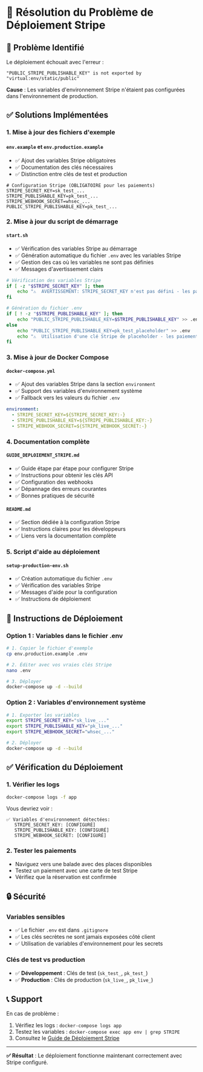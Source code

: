 # 🔧 Résolution du Problème de Déploiement Stripe

## 🚨 Problème Identifié

Le déploiement échouait avec l'erreur :
```
"PUBLIC_STRIPE_PUBLISHABLE_KEY" is not exported by "virtual:env/static/public"
```

**Cause** : Les variables d'environnement Stripe n'étaient pas configurées dans l'environnement de production.

## ✅ Solutions Implémentées

### 1. Mise à jour des fichiers d'exemple

#### `env.example` et `env.production.example`
- ✅ Ajout des variables Stripe obligatoires
- ✅ Documentation des clés nécessaires
- ✅ Distinction entre clés de test et production

```env
# Configuration Stripe (OBLIGATOIRE pour les paiements)
STRIPE_SECRET_KEY=sk_test_...
STRIPE_PUBLISHABLE_KEY=pk_test_...
STRIPE_WEBHOOK_SECRET=whsec_...
PUBLIC_STRIPE_PUBLISHABLE_KEY=pk_test_...
```

### 2. Mise à jour du script de démarrage

#### `start.sh`
- ✅ Vérification des variables Stripe au démarrage
- ✅ Génération automatique du fichier `.env` avec les variables Stripe
- ✅ Gestion des cas où les variables ne sont pas définies
- ✅ Messages d'avertissement clairs

```bash
# Vérification des variables Stripe
if [ -z "$STRIPE_SECRET_KEY" ]; then
    echo "⚠️  AVERTISSEMENT: STRIPE_SECRET_KEY n'est pas défini - les paiements ne fonctionneront pas"
fi

# Génération du fichier .env
if [ ! -z "$STRIPE_PUBLISHABLE_KEY" ]; then
    echo "PUBLIC_STRIPE_PUBLISHABLE_KEY=$STRIPE_PUBLISHABLE_KEY" >> .env
else
    echo "PUBLIC_STRIPE_PUBLISHABLE_KEY=pk_test_placeholder" >> .env
    echo "⚠️  Utilisation d'une clé Stripe de placeholder - les paiements ne fonctionneront pas"
fi
```

### 3. Mise à jour de Docker Compose

#### `docker-compose.yml`
- ✅ Ajout des variables Stripe dans la section `environment`
- ✅ Support des variables d'environnement système
- ✅ Fallback vers les valeurs du fichier `.env`

```yaml
environment:
  - STRIPE_SECRET_KEY=${STRIPE_SECRET_KEY:-}
  - STRIPE_PUBLISHABLE_KEY=${STRIPE_PUBLISHABLE_KEY:-}
  - STRIPE_WEBHOOK_SECRET=${STRIPE_WEBHOOK_SECRET:-}
```

### 4. Documentation complète

#### `GUIDE_DEPLOIEMENT_STRIPE.md`
- ✅ Guide étape par étape pour configurer Stripe
- ✅ Instructions pour obtenir les clés API
- ✅ Configuration des webhooks
- ✅ Dépannage des erreurs courantes
- ✅ Bonnes pratiques de sécurité

#### `README.md`
- ✅ Section dédiée à la configuration Stripe
- ✅ Instructions claires pour les développeurs
- ✅ Liens vers la documentation complète

### 5. Script d'aide au déploiement

#### `setup-production-env.sh`
- ✅ Création automatique du fichier `.env`
- ✅ Vérification des variables Stripe
- ✅ Messages d'aide pour la configuration
- ✅ Instructions de déploiement

## 🚀 Instructions de Déploiement

### Option 1 : Variables dans le fichier .env

```bash
# 1. Copier le fichier d'exemple
cp env.production.example .env

# 2. Éditer avec vos vraies clés Stripe
nano .env

# 3. Déployer
docker-compose up -d --build
```

### Option 2 : Variables d'environnement système

```bash
# 1. Exporter les variables
export STRIPE_SECRET_KEY="sk_live_..."
export STRIPE_PUBLISHABLE_KEY="pk_live_..."
export STRIPE_WEBHOOK_SECRET="whsec_..."

# 2. Déployer
docker-compose up -d --build
```

## ✅ Vérification du Déploiement

### 1. Vérifier les logs
```bash
docker-compose logs -f app
```

Vous devriez voir :
```
✅ Variables d'environnement détectées:
   STRIPE_SECRET_KEY: [CONFIGURÉ]
   STRIPE_PUBLISHABLE_KEY: [CONFIGURÉ]
   STRIPE_WEBHOOK_SECRET: [CONFIGURÉ]
```

### 2. Tester les paiements
- Naviguez vers une balade avec des places disponibles
- Testez un paiement avec une carte de test Stripe
- Vérifiez que la réservation est confirmée

## 🔒 Sécurité

### Variables sensibles
- ✅ Le fichier `.env` est dans `.gitignore`
- ✅ Les clés secrètes ne sont jamais exposées côté client
- ✅ Utilisation de variables d'environnement pour les secrets

### Clés de test vs production
- ✅ **Développement** : Clés de test (`sk_test_`, `pk_test_`)
- ✅ **Production** : Clés de production (`sk_live_`, `pk_live_`)

## 📞 Support

En cas de problème :
1. Vérifiez les logs : `docker-compose logs app`
2. Testez les variables : `docker-compose exec app env | grep STRIPE`
3. Consultez le [Guide de Déploiement Stripe](GUIDE_DEPLOIEMENT_STRIPE.md)

---

**✅ Résultat** : Le déploiement fonctionne maintenant correctement avec Stripe configuré.
